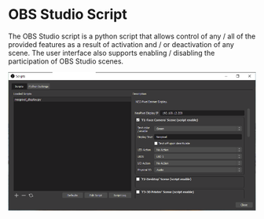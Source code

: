 # OBS Studio Script

The OBS Studio script is a python script that allows control of any / all of the provided
features as a result of activation and / or deactivation of any scene. The user interface
also supports enabling / disabling the participation of OBS Studio scenes.

<img src="/assets/obsstudio.png">


